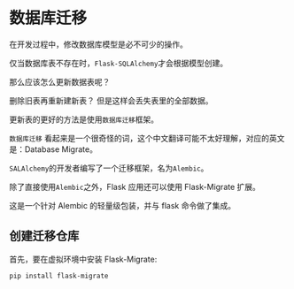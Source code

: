 # 数据库迁移

在开发过程中，修改数据库模型是必不可少的操作。

仅当数据库表不存在时，`Flask-SQLAlchemy`才会根据模型创建。

那么应该怎么更新数据表呢？

删除旧表再重新建新表？ 但是这样会丢失表里的全部数据。

更新表的更好的方法是使用`数据库迁移`框架。

`数据库迁移` 看起来是一个很奇怪的词，这个中文翻译可能不太好理解，对应的英文是：Database Migrate。

`SALAlchemy`的开发者编写了一个迁移框架，名为`Alembic`。

除了直接使用`Alembic`之外，Flask 应用还可以使用 Flask-Migrate 扩展。

这是一个针对 Alembic 的轻量级包装，并与 flask 命令做了集成。

## 创建迁移仓库

首先，要在虚拟环境中安装 Flask-Migrate:

```python3
pip install flask-migrate
```
